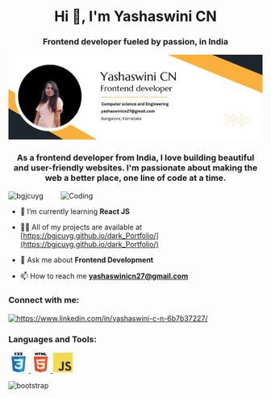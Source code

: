 <h1 align="center">Hi 👋, I'm Yashaswini CN</h1>
<h3 align="center">Frontend developer fueled by passion, in India</h3>
<div align="center"> <img src="https://raw.githubusercontent.com/bgjcuyg/bgjcuyg/main/Yashaswini CN.png"> </div>
<h3 align="center">As a frontend developer from India, I love building beautiful and user-friendly websites. I'm passionate about making the web a better place, one line of code at a time.</h3>
<img align="right" alt="Coding" width="400" src="https://i.pinimg.com/originals/e7/26/c7/e726c74ac081eed50feee1433d12c998.gif">
<p align="left"> <img src="https://komarev.com/ghpvc/?username=bgjcuyg&label=Profile%20views&color=0e75b6&style=flat" alt="bgjcuyg" /> </p>

- 🌱 I’m currently learning **React JS**    

- 👨‍💻 All of my projects are available at [https://bgjcuyg.github.io/dark_Portfolio/](https://bgjcuyg.github.io/dark_Portfolio/)

- 💬 Ask me about **Frontend Development**

- 📫 How to reach me **yashaswinicn27@gmail.com**

<h3 align="left">Connect with me:</h3>
<p align="left">
<a href="https://linkedin.com/in/https://www.linkedin.com/in/yashaswini-c-n-6b7b37227/" target="blank"><img align="center" src="https://raw.githubusercontent.com/rahuldkjain/github-profile-readme-generator/master/src/images/icons/Social/linked-in-alt.svg" alt="https://www.linkedin.com/in/yashaswini-c-n-6b7b37227/" height="30" width="40" /></a>
</p>

<h3 align="left">Languages and Tools:</h3>
<p align="left"> <a href="https://www.w3schools.com/css/" target="_blank" rel="noreferrer"> <img src="https://raw.githubusercontent.com/devicons/devicon/master/icons/css3/css3-original-wordmark.svg" alt="css3" width="40" height="40"/> </a> <a href="https://www.w3.org/html/" target="_blank" rel="noreferrer"> <img src="https://raw.githubusercontent.com/devicons/devicon/master/icons/html5/html5-original-wordmark.svg" alt="html5" width="40" height="40"/> </a> <a href="https://developer.mozilla.org/en-US/docs/Web/JavaScript" target="_blank" rel="noreferrer"> <img src="https://raw.githubusercontent.com/devicons/devicon/master/icons/javascript/javascript-original.svg" alt="javascript" width="40" height="40"/> </a> </p>
<img scr="https://4bsystems.pl/wp-content/uploads/2023/02/Projekt-bez-tytulu-4-1.png" alt="bootstrap" width="40" height="40"/>
